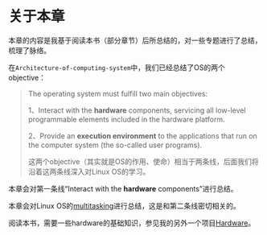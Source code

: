# 关于本章

本章的内容是我基于阅读本书（部分章节）后所总结的，对一些专题进行了总结，梳理了脉络。

在`Architecture-of-computing-system`中，我们已经总结了OS的两个objective：

> The operating system must fulfill two main objectives:
>
> 1、Interact with the **hardware** components, servicing all low-level programmable elements included in the hardware platform.
>
> 2、Provide an **execution environment** to the applications that run on the computer system (the so-called user programs).
>
> 这两个objective（其实就是OS的作用、使命）相当于两条线，后面我们将沿着这两条线深入对Linux OS的学习。

本章会对第一条线“Interact with the **hardware** components”进行总结。

本章会对Linux OS的[multitasking](https://en.wikipedia.org/wiki/Computer_multitasking)进行总结，这是和第二条线密切相关的。

阅读本书，需要一些hardware的基础知识，参见我的另外一个项目[Hardware](https://dengking.github.io/Hardware/)。

